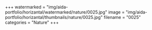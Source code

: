 +++
watermarked = "img/aida-portfolio/horizantal/watermarked/nature/0025.jpg"
image = "img/aida-portfolio/horizantal/thumbnails/nature/0025.jpg"
filename = "0025"
categories = "Nature"
+++
